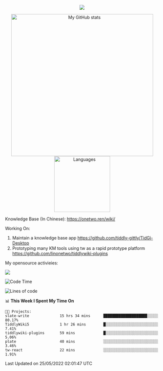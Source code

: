 <a href="https://github.com/linonetwo">
    <p align="center">
        <img src="https://github-profile-trophy.vercel.app/?username=linonetwo&column=7&theme=onedark"/>
    </p>
</a>
<a align="center" href="https://github.com/linonetwo">
  <p align="center">
    <img src="https://github-readme-stats.vercel.app/api?username=linonetwo&show_icons=true&count_private=true" alt="My GitHub stats" width="465"/>
    <img src="https://github-readme-stats.vercel.app/api/top-langs/?username=linonetwo&layout=compact&langs_count=10" alt="Languages" height="183">
  </p>
</a>

Knowledge Base (In Chinese): https://onetwo.ren/wiki/

Working On: 

1. Maintain a knowledge base app https://github.com/tiddly-gittly/TidGi-Desktop
1. Prototyping many KM tools using tw as a rapid prototype platform https://github.com/linonetwo/tiddlywiki-plugins

My opensource activieies:

![](https://visitor-badge.glitch.me/badge?page_id=linonetwo.linonetwo)

<!--START_SECTION:waka-->
![Code Time](http://img.shields.io/badge/Code%20Time-0%20secs-blue)

![Lines of code](https://img.shields.io/badge/From%20Hello%20World%20I%27ve%20Written-2%20Million%20lines%20of%20code-blue)

📊 **This Week I Spent My Time On** 

```text
🐱‍💻 Projects: 
slate-write              15 hrs 34 mins      ████████████████████░░░░░   80.17% 
TiddlyWiki5              1 hr 26 mins        █░░░░░░░░░░░░░░░░░░░░░░░░   7.41% 
tiddlywiki-plugins       59 mins             █░░░░░░░░░░░░░░░░░░░░░░░░   5.06% 
plate                    40 mins             ░░░░░░░░░░░░░░░░░░░░░░░░░   3.46% 
tw-react                 22 mins             ░░░░░░░░░░░░░░░░░░░░░░░░░   1.91%

```


 Last Updated on 25/05/2022 02:01:47 UTC
<!--END_SECTION:waka-->
